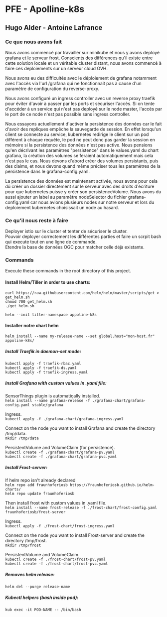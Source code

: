 # PFE - Apolline-k8s
## Hugo Alder - Antoine Lafrance

### Ce que nous avons fait

Nous avons commencé par travailler sur minikube et nous y avons deployé grafana et le serveur frost. Conscients des différences qu'il existe entre cette solution locale et un véritable cluster distant, nous avons commencé à faire ces deploiements sur un serveur cloud OVH.

Nous avons eu des difficultés avec le déploiement de grafana notamment avec l'accès via l'url /grafana qui ne fonctionnait pas à cause d'un paramètre de configuration du reverse-proxy.

Nous avons configuré un ingress controller avec un reverse proxy traefik pour éviter d'avoir à passer par les ports et sécuriser l'accès. Si on tente d'accéder à un service qui n'est pas deployé sur le node master, l'accès par le port de ce node n'est pas possible sans ingress controller.

Nous essayons actuellement d'activer la persistence des données car le fait d'avoir des repliques empêche la sauvegarde de session. En effet lorsqu'un client se connecte au service, kubernetes redirige le client sur un pod différent à chaque requête, le pod ne peut donc pas garder la session en mémoire si la persistence des données n'est pas active. Nous pensions qu'en décrivant les paramètres "persistence" dans le values.yaml du chart grafana, la création des volumes se feraient automatiquement mais cela n'est pas le cas. Nous devons d'abord créer des volumes persistants, puis des claims, et nous devons quand même préciser tous les paramètres de la persistence dans le grafana-config.yaml.

La persistence des données est maintenant activée, nous avons pour cela dû créer un dossier directement sur le serveur avec des droits d'écriture pour que kubernetes puisse y créer son persistenceVolume. Nous avons du aussi ajouter un label au paramètre nodeSelector du fichier grafana-config.yaml car nous avions plusieurs nodes sur notre serveur et lors du deploiement kubernetes choisissait un node au hasard.

### Ce qu'il nous reste à faire

Deployer istio sur le cluster et tenter de sécuriser le cluster.\
Pouvoir deployer correctement les différentes parties et faire un scrpit bash qui execute tout en une ligne de commande.\
Etendre la base de données OGC pour matcher celle déjà existante.

### Commands

Execute these commands in the root directory of this project.

#### Install Helm/Tiller in order to use charts:

`curl https://raw.githubusercontent.com/helm/helm/master/scripts/get > get_helm.sh`\
`chmod 700 get_helm.sh`\
`./get_helm.sh`

`helm --init tiller-namespace appoline-k8s`

#### Installer notre chart helm

`helm install --name my-release-name --set global.host="mon-host.fr" appoline-k8s/`

##### Install Traefik in daemon-set mode:
`kubectl apply -f traefik-rbac.yaml`\
`kubectl apply -f traefik-ds.yaml`\
`kubectl apply -f traefik-ingress.yaml`

##### Install Grafana with custom values in .yaml file:
SensorThings plugin is automatically installed.\
`helm install --name grafana-release -f ./grafana-chart/grafana-config.yaml stable/grafana`

Ingress.\
`kubectl apply -f ./grafana-chart/grafana-ingress.yaml`

Connect on the node you want to install Grafana and create the directory /tmp/data.\
`mkdir /tmp/data`

PersistentVolume and VolumeClaim (for persistence).\
`kubectl create -f ./grafana-chart/grafana-pv.yaml`\
`kubectl create -f ./grafana-chart/grafana-pvc.yaml`

##### Install Frost-server:
If helm repo isn't already declared\
`helm repo add fraunhoferiosb https://fraunhoferiosb.github.io/helm-charts/`\
`helm repo update fraunhoferiosb`

Then install frost with custom values in .yaml file.\
`helm install --name frost-release -f ./frost-chart/frost-config.yaml fraunhoferiosb/frost-server`

Ingress.\
`kubectl apply -f ./frost-chart/frost-ingress.yaml`

Connect on the node you want to install Frost-server and create the directory /tmp/frost.\
`mkdir /tmp/frost`

PersistentVolume and VolumeClaim.\
`kubectl create -f ./frost-chart/frost-pv.yaml`\
`kubectl create -f ./frost-chart/frost-pvc.yaml`

##### Removes helm release:
`helm del --purge release-name`

##### Kubectl helpers (bash inside pod):
`kub exec -it POD-NAME -- /bin/bash`
